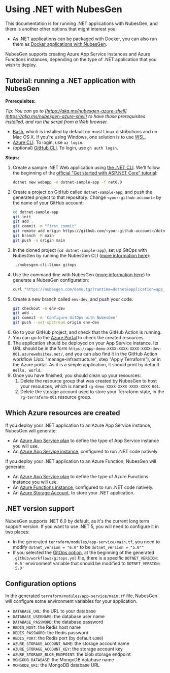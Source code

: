 # Using .NET with NubesGen

This documentation is for running .NET applications with NubesGen, and there is another other options that might interest you:

- As .NET applications can be packaged with Docker, you can also run them as [Docker applications with NubesGen](docker/).

NubesGen supports creating Azure App Service instances and Azure Functions instances, depending on the type of .NET application that you wish to deploy.

## Tutorial: running a .NET application with NubesGen

__Prerequisites:__

_Tip: You can go to [https://aka.ms/nubesgen-azure-shell](https://aka.ms/nubesgen-azure-shell) to have those prerequisites installed, and run the script from a Web browser._
- [Bash](https://fr.wikipedia.org/wiki/Bourne-Again_shell), which is installed by default on most Linux distributions and on Mac OS X. If you're using Windows, one solution is to use [WSL](https://aka.ms/nubesgen-install-wsl).
- [Azure CLI](https://aka.ms/nubesgen-install-az-cli). To login, use `az login`.
- (optional) [GitHub CLI](https://cli.github.com/). To login, use `gh auth login`.

__Steps:__
1. Create a sample .NET Web application using [the .NET CLI](https://aka.ms/nubesgen-install-dotnet-cli).
   We'll follow the beginning of the [official "Get started with ASP.NET Core" tutorial](https://aka.ms/nubesgen-dotnet-getting-started):
   ```bash
   dotnet new webapp -o dotnet-sample-app -f net6.0
   ```
2. Create a project on GitHub called `dotnet-sample-app`, and push the generated project to that repository. Change `<your-github-account>` by the name of your GitHub account:
   ```bash
   cd dotnet-sample-app
   git init
   git add .
   git commit -m "first commit"
   git remote add origin https://github.com/<your-github-account>/dotnet-sample-app.git
   git branch -M main
   git push -u origin main
   ```
3. In the cloned project (`cd dotnet-sample-app`), set up GitOps with NubesGen by running the NubesGen CLI ([more information here](/gitops/gitops-quick-start/)):
   ```bash
    ./nubesgen-cli-linux gitops
    ```
4. Use the command-line with NubesGen ([more information here](/reference/rest-api/)) to generate a NubesGen configuration:
   ```bash
   curl "https://nubesgen.com/demo.tgz?runtime=dotnet&application=app_service.standard&gitops=true" | tar -xzvf -
   ```
5. Create a new branch called `env-dev`, and push your code:
   ```bash
   git checkout -b env-dev
   git add .
   git commit -m 'Configure GitOps with NubesGen'
   git push --set-upstream origin env-dev
   ```
6. Go to your GitHub project, and check that the GitHub Action is running.
7. You can go to the [Azure Portal](https://aka.ms/nubesgen-portal) to check the created resources.
8. The application should be deployed on your App Service instance. Its URL should be in the form `https://app-demo-XXXX-XXXX-XXXX-XXXX-dev-001.azurewebsites.net/`, and you can also find it in the GitHub Action workflow (Job: "manage-infrastructure", step "Apply Terraform"), or in the Azure portal.
As it is a simple application, it should print by default `Hello, world`.
9. Once you have finished, you should clean up your resources:
   1. Delete the resource group that was created by NubesGen to host your resources, which is named `rg-demo-XXXX-XXXX-XXXX-XXXX-001`.
   2. Delete the storage account used to store your Terraform state, in the `rg-terraform-001` resource group.

## Which Azure resources are created

If you deploy your .NET application to an Azure App Service instance, NubesGen will generate:

- An [Azure App Service plan](https://aka.ms/nubesgen-app-service-plans) to define the type of App Service instance you will use.
- An [Azure App Service instance](https://aka.ms/nubesgen-app-service), configured to run .NET code natively.

If you deploy your .NET application to an Azure Function, NubesGen will generate:

- An [Azure App Service plan](https://aka.ms/nubesgen-app-service-plans) to define the type of Azure Functions instance you will use.
- An [Azure Functions instance](https://aka.ms/nubesgen-functions), configured to run .NET code natively.
- An [Azure Storage Account](https://aka.ms/nubesgen-storage), to store your .NET application.

## .NET version support

NubesGen supports .NET 6.0 by default, as it's the current long term support version. If you want to use .NET 5, you will 
need to configure it in two places:

- In the generated `terraform/modules/app-service/main.tf`, you need to modify `dotnet_version = "6.0"` to be
  `dotnet_version = "5.0""`
- If you selected the [GitOps option](/gitops/gitops-overview), at the beginning of the generated `.github/workflows/gitops.yml` file,
  there is a specific `DOTNET_VERSION: '6.0'` environment variable that should be modified to `DOTNET_VERSION: '5.0'`

## Configuration options

In the generated `terraform/modules/app-service/main.tf` file, NubesGen will configure some environment variables
for your application.

- `DATABASE_URL`: the URL to your database
- `DATABASE_USERNAME`: the database user name
- `DATABASE_PASSWORD`: the database password
- `REDIS_HOST`: the Redis host name
- `REDIS_PASSWORD`: the Redis password
- `REDIS_PORT`: the Redis port (by default `6380`)
- `AZURE_STORAGE_ACCOUNT_NAME`: the storage account name
- `AZURE_STORAGE_ACCOUNT_KEY`: the storage account key
- `AZURE_STORAGE_BLOB_ENDPOINT`: the blob storage endpoint
- `MONGODB_DATABASE`: the MongoDB database name
- `MONGODB_URI`: the MongoDB database URL
